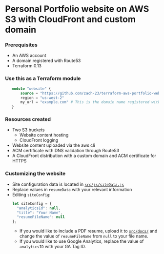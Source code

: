# Personal Portfolio website on AWS S3 with CloudFront and custom domain

### Prerequisites
- An AWS account
- A domain registered with Route53
- Terraform 0.13

### Use this as a Terraform module
  ```terraform
     module "website" {
         source = "https://github.com/zach-23/terraform-aws-portfolio-website
         region = "us-west-2"
         my_url = "example.com" # This is the domain name registered with Route53
     }
  ```

### Resources created
- Two S3 buckets
  - Website content hosting
  - CloudFront logging
- Website content uploaded via the aws cli
- ACM certificate with DNS validation through Route53
- A CloudFront distribution with a custom domain and ACM certificate for HTTPS

### Customizing the website
- Site configuration data is located in [`src/js/siteData.js`](src/js/siteData,js')
- Replace values in `resumeData` with your relevant information
- Editing `siteConfig`:
    ```javascript
    let siteConfig = {
      "analyticsId": null,
      "title": "Your Name",
      "resumeFileName": null
    };
    ```
    - If you would like to include a PDF resume, upload it to [`src/docs/`](src/docs/) and change the value of `resumeFileName` from `null` to your file name.
    - If you would like to use Google Analytics, replace the value of `analyticsID` with your GA Tag ID.
    